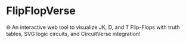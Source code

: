 # FlipFlopVerse
🌐 An interactive web tool to visualize JK, D, and T Flip-Flops with truth tables, SVG logic circuits, and CircuitVerse integration!

